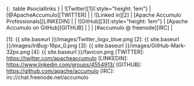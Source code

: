 
{: .table #sociallinks }
| ![Twitter][1]{:style="height: 1em"}          | [@ApacheAccumulo][TWITTER]                |
| ![Linked in][2]                              | [Apache Accumulo Professionals][LINKEDIN] |
| ![GitHub][3]{:style="height: 1em"}           | [Apache Accumulo on GitHub][GITHUB]               |
| <span class="glyphicon glyphicon-comment" /> | [#accumulo @ freenode][IRC]               |

[1]: {{ site.baseurl }}/images/Twitter_logo_blue.png
[2]: {{ site.baseurl }}/images/InBug-16px_0.png
[3]: {{ site.baseurl }}/images/GitHub-Mark-32px.png
[4]: {{ site.baseurl }}/favicon.png
[TWITTER]: https://twitter.com/apacheaccumulo
[LINKEDIN]: https://www.linkedin.com/groups/4554913/
[GITHUB]: https://github.com/apache/accumulo
[IRC]: irc://chat.freenode.net/accumulo
